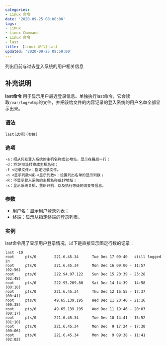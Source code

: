 ```yaml
---
categories:
- Linux 命令
date: '2020-09-25 08:00:00'
tags:
- Linux
- Linux Command
- Linux 命令
- last
title: 【Linux 命令】last
updated: '2020-09-25 09:59:00'
---
```


列出目前与过去登入系统的用户相关信息

## 补充说明

**last命令** 用于显示用户最近登录信息。单独执行last命令，它会读取`/var/log/wtmp`的文件，并把该给文件的内容记录的登入系统的用户名单全部显示出来。

###  语法

```shell
last(选项)(参数)
```

###  选项

```shell
-a：把从何处登入系统的主机名称或ip地址，显示在最后一行；
-d：将IP地址转换成主机名称；
-f <记录文件>：指定记录文件。
-n <显示列数>或-<显示列数>：设置列出名单的显示列数；
-R：不显示登入系统的主机名称或IP地址；
-x：显示系统关机，重新开机，以及执行等级的改变等信息。
```

###  参数

*   用户名：显示用户登录列表；
*   终端：显示从指定终端的登录列表。

###  实例

last命令用了显示用户登录情况，以下是直接显示固定行数的记录：

```shell
last -10
root     pts/0        221.6.45.34      Tue Dec 17 09:40   still logged in
root     pts/0        221.6.45.34      Mon Dec 16 09:00 - 11:57  (02:56)
root     pts/0        222.94.97.122    Sun Dec 15 20:39 - 23:28  (02:48)
root     pts/0        222.95.209.80    Sat Dec 14 14:39 - 14:58  (00:18)
root     pts/0        221.6.45.34      Thu Dec 12 16:55 - 17:37  (00:41)
root     pts/0        49.65.139.195    Wed Dec 11 20:40 - 21:16  (00:35)
root     pts/0        49.65.139.195    Wed Dec 11 19:46 - 20:03  (00:17)
root     pts/0        221.6.45.34      Tue Dec 10 14:41 - 15:52  (01:10)
root     pts/0        221.6.45.34      Mon Dec  9 17:24 - 17:30  (00:06)
root     pts/0        221.6.45.34      Mon Dec  9 09:38 - 11:41  (02:02)
```


<!-- Linux命令行搜索引擎：https://jaywcjlove.github.io/linux-command/ -->